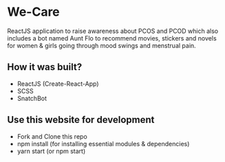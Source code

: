 # We-Care
ReactJS application to raise awareness about PCOS and PCOD which also includes a bot named
Aunt Flo to recommend movies, stickers and novels for women & girls going through mood swings
and menstrual pain.

## How it was built?
- ReactJS (Create-React-App)
- SCSS
- SnatchBot

## Use this website for development
- Fork and Clone this repo
- npm install (for installing essential modules & dependencies)
- yarn start (or npm start)